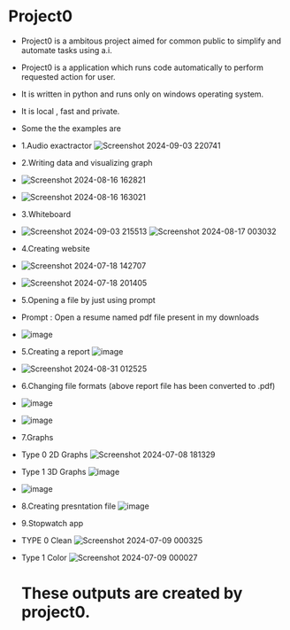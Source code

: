 # Project0
* Project0 is a ambitous project aimed for common public to simplify and automate tasks using a.i.
* Project0 is a application which runs code automatically to perform requested action for user.
* It is written in python and runs only on windows operating system.
* It is local , fast and private.
* Some the the examples are 
* 1.Audio exactractor ![Screenshot 2024-09-03 220741](https://github.com/user-attachments/assets/f370a723-1767-4bd0-acf5-1593f20a8b2f)

* 2.Writing data and visualizing graph
* ![Screenshot 2024-08-16 162821](https://github.com/user-attachments/assets/26bdfd61-d23b-4e97-8c6d-79721d3198dd)
* ![Screenshot 2024-08-16 163021](https://github.com/user-attachments/assets/8f127cef-9836-40e9-bcdb-5de8ea3764ac)
* 3.Whiteboard 
* ![Screenshot 2024-09-03 215513](https://github.com/user-attachments/assets/d3bdf2f1-a638-46af-ae8f-0f3c168b0846)
![Screenshot 2024-08-17 003032](https://github.com/user-attachments/assets/d50949c0-2b3a-425e-9827-910fc7eaaed7)
* 4.Creating website
* ![Screenshot 2024-07-18 142707](https://github.com/user-attachments/assets/9f9e8bd7-b58e-41fa-b763-e637cf22bbf2)
* ![Screenshot 2024-07-18 201405](https://github.com/user-attachments/assets/009bd9b4-b40d-497d-8143-884dc23be2bc)
* 5.Opening a file by just using prompt
* Prompt : Open a resume named pdf file present in my downloads
* ![image](https://github.com/user-attachments/assets/bf75e7ea-36d4-4a5f-82b3-d7cbd721b65a)

* 5.Creating a report ![image](https://github.com/user-attachments/assets/ac927268-9301-4fe1-ae07-441021e6f518)
* ![Screenshot 2024-08-31 012525](https://github.com/user-attachments/assets/fc49a32a-6930-4243-bd90-64fa261d7271)

* 6.Changing file formats (above report file has been converted to .pdf)
* ![image](https://github.com/user-attachments/assets/8fb7cda7-fd3d-41af-8bf0-1f42bb429d4d)
* ![image](https://github.com/user-attachments/assets/f7f82e2c-98a0-4437-bc72-92c854d717b8)
* 7.Graphs
*  Type 0 2D Graphs ![Screenshot 2024-07-08 181329](https://github.com/user-attachments/assets/1b4685d5-a5f4-4937-9e63-6a6844ac3af4)
*  Type 1 3D Graphs ![image](https://github.com/user-attachments/assets/9fdb6d3f-3e7c-43ef-a508-14389a2846ab)
*  ![image](https://github.com/user-attachments/assets/162a036c-3ecc-4b23-878a-4e22cbce1cbd)
* 8.Creating presntation file ![image](https://github.com/user-attachments/assets/d1b05c97-c147-4c6c-b0ba-9885e21afbc5)
* 9.Stopwatch app
* TYPE 0 Clean ![Screenshot 2024-07-09 000325](https://github.com/user-attachments/assets/dff1ea3f-df7e-4919-83d8-6f7304f32baf)
* Type 1 Color ![Screenshot 2024-07-09 000027](https://github.com/user-attachments/assets/22e18e9d-9185-4c78-8be6-1f45fa4f6435)

  # These outputs are created by project0.

  














